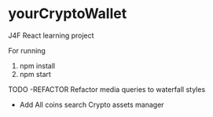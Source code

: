 # yourCryptoWallet
J4F React learning project

For running
1) npm install
2) npm start



TODO
-REFACTOR 
  Refactor media queries to waterfall styles
- Add
  All coins search
  Crypto assets manager
